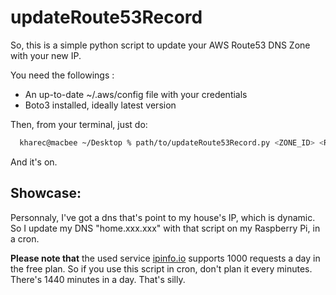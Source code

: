 # updateRoute53Record

So, this is a simple python script to update your AWS Route53 DNS Zone with your new IP.

You need the followings :

* An up-to-date ~/.aws/config file with your credentials
* Boto3 installed, ideally latest version

Then, from your terminal, just do:

```bash
  kharec@macbee ~/Desktop % path/to/updateRoute53Record.py <ZONE_ID> <RECORD.DOMAIN.FR>
```

And it's on.

Showcase:
---------
  
  Personnaly, I've got a dns that's point to my house's IP, which is dynamic. So I update my DNS "home.xxx.xxx" with that script on my Raspberry Pi, in a cron. 

**Please note that** the used service [ipinfo.io](https://ipinfo.io) supports 1000 requests a day in the free plan. So if you use this script in cron, don't plan it every minutes. There's 1440 minutes in a day. That's silly.
